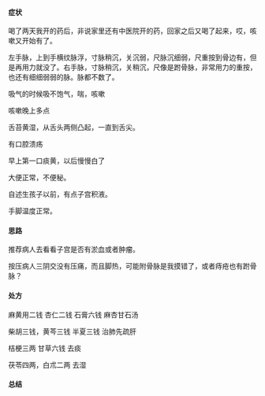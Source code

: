 #### 症状

喝了两天我开的药后，非说家里还有中医院开的药，回家之后又喝了起来，哎，咳嗽又开始有了。

左手脉，上到手横纹脉浮，寸脉稍沉，关沉弱，尺脉沉细弱，尺重按到骨边有，但是再用力就没了。右手脉，寸脉稍沉，关稍沉，尺像是跗骨脉，非常用力的重按，也还有细细弱弱的脉。脉都不数了。

吸气的时候吸不饱气，喘，咳嗽

咳嗽晚上多点

舌苔黄湿，从舌头两侧凸起，一直到舌尖。

有口腔溃疡

早上第一口痰黄，以后慢慢白了

大便正常，不便秘。

自述生孩子以前，有点子宫积液。

手脚温度正常。

#### 思路

推荐病人去看看子宫是否有淤血或者肿瘤。

按压病人三阴交没有压痛，而且脚热，可能附骨脉是我摸错了，或者痔疮也有跗骨脉？

#### 处方

麻黄用二钱 杏仁二钱 石膏六钱 麻杏甘石汤

柴胡三钱，黄芩三钱  半夏三钱 治肺先疏肝

桔梗三两 甘草六钱 去痰

茯苓四两，白朮二两 去湿

#### 总结
